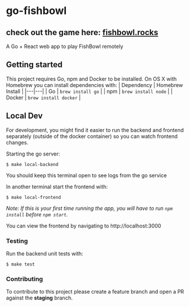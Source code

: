 # go-fishbowl
## check out the game here: [fishbowl.rocks](https://fishbowl.rocks/)

A Go + React web app to play FishBowl remotely

## Getting started

This project requires Go, npm and Docker to be installed. On OS X with Homebrew you can install dependencies with:
| Dependency | Homebrew Install |
|---|---|
| Go | `brew install go` |
| npm | `brew install node` |
| Docker | `brew install docker` | 


## Local Dev
For development, you might find it easier to run the backend and frontend separately (outside of the docker container) so you can watch frontend changes. 

Starting the go server:
```console
$ make local-backend
```
You should keep this terminal open to see logs from the go service

In another terminal start the frontend with:
```console
$ make local-frontend
```
*Note: If this is your first time running the app, you will have to run `npm install` before `npm start`.*

You can view the frontend by navigating to http://localhost:3000

### Testing
Run the backend unit tests with:
```console
$ make test
```

### Contributing
To contribute to this project please create a feature branch and open a PR against the **staging** branch.
